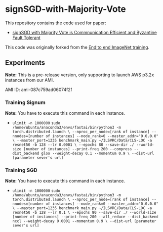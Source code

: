 # signSGD-with-Majority-Vote

This repository contains the code used for paper:
+ [signSGD with Majority Vote is Commnunication Efficient and Byzantine Fault Tolerant](https://openreview.net/forum?id=BJxhijAcY7)

This code was originally forked from the [End to end ImageNet training](https://github.com/fastai/imagenet-fast).

## Experiments
**Note:** This is a pre-release version, only supporting to launch AWS p3.2x instances from our AMI.

AMI ID: ami-087c759ad06074f21


### Training Signum
**Note:** You have to execute this command in each instance.

+ `ulimit -n 1000000`
`sudo /home/ubuntu/anaconda3/envs/fastai/bin/python3 -m torch.distributed.launch \
--nproc_per_node=[rank of instance] --nnodes=[number of instances] --node_rank=0 --master_addr="0.0.0.0" \
--master_port=1235 benchmark_main.py ~/ILSVRC/Data/CLS-LOC -a resnet50 -b 128 --lr 0.0001 \
--epochs 80 --save-dir ./ --world-size [number of instances] --print-freq 200 --compress --dist_backend gloo --weight-decay 0.1 --momentum 0.9 \
--dist-url [parameter sever's url]`


### Training SGD
**Note:** You have to execute this command in each instance.

+ `ulimit -n 1000000`
`sudo /home/ubuntu/anaconda3/envs/fastai/bin/python3 -m torch.distributed.launch \
--nproc_per_node=[rank of instance] --nnodes=[number of instances] --node_rank=0 --master_addr="0.0.0.0" \
--master_port=1235 benchmark_main.py ~/ILSVRC/Data/CLS-LOC -a resnet50 -b 128 --lr 0.1 \
--epochs 80 --save-dir ./ --world-size [number of instances] --print-freq 200 --all_reduce --dist_backend nccl --weight-decay 0.0001 --momentum 0.9 \
--dist-url [parameter sever's url]`
